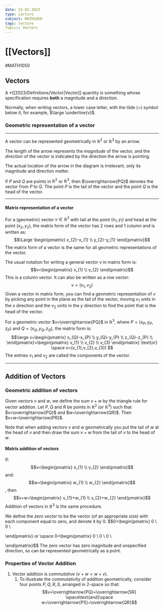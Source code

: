 ```yaml
---
date: 22-02-2023
type: Lecture
subject: MATH1050
tags: lecture
Topic:: Vectors
---
```

# [[Vectors]]
#MATH1050  

## Vectors

A *[[2023/Definitions/Vector|Vector]] quantity is something whose specification requires **both** a magnitude and a direction.

Normally, when writing vectors, a lower case letter, with the tilde (~) symbol below it, for example, $\large \underline{v}$. 

### Geometric representation of a vector
---
A vector can be represented geometrically in $\mathbb{R}^2$ or $\mathbb{R}^3$ by an arrow.

The length of the arrow represents the *magnitude* of the vector, and the *direction* of the vector is indicated by the direction the arrow is pointing.

The actual location of the arrow in the diagram is irrelevant, only its magnitude and direction matter.

If $P$ and $Q$ are points in $\mathbb{R}^2$ or $\mathbb{R}^3$, then $\overrightarrow{PQ}$ denotes the vector from $P$ to $Q$. The point $P$ is the tail of the vector and the point $Q$ is the head of the vector. 

--- 
#### Matrix representation of a vector

For a (geometric) vector $v \in \mathbb{R}^2$ with tail at the point $(x_{1},y_{1})$ and head at the point $(x_{2},y_{2})$, the matrix form of the vector has 2 rows and 1 column and is written as:
$$\Large \begin{pmatrix}
x_{2}-x_{1} \\
y_{2}-y_{1}
\end{pmatrix}$$
The matrix form of a vector is the same for all geometric representations of the vector.

The usual notation for writing a general vector $v$ in matrix form is:
$$v=\begin{pmatrix}
v_{1} \\
v_{2}
\end{pmatrix}$$
This is a column vector.
It can also be written as a row vector:
$$v=(v_{1},v_{2})$$
Given a vector in matrix form, you can find a geometric representation of $v$ by picking any point in the plane as the tail of the vector, moving $v_{1}$ units in the $x$ direction and the $v_{2}$ units in the $y$ direction to find the point that is the head of the vector.

For a geometric vector $v=\overrightarrow{PQ}$ in $\mathbb{R}^3$, where $P = (x_{P},y_{P},z_{P})$ and $Q=(x_{Q},y_{Q},z_{Q})$, the matrix form is:
$$\large v=\begin{pmatrix}
x_{Q}-x_{P} \\
y_{Q}-y_{P} \\
z_{Q}-z_{P} \\
\end{pmatrix}=\begin{pmatrix}
v_{1} \\
v_{2} \\
v_{3}
\end{pmatrix} \text{or} \space v=(v_{1},v_{2},v_{3}) 
$$
The entries $v_{1}$ and $v_{2}$ are called the components of the vector.

---
## Addition of Vectors
### Geometric addition of vectors
Given vectors $v$ and $w$, we define the sum $v+w$ by the triangle rule for vector addition.
 Let $P,Q$ and $R$ be points in $\mathbb{R}^{2}$ (or $\mathbb{R}^3$) such that $v=\overrightarrow{PQ}$ and $w=\overrightarrow{QR}$. Then $v+w=\overrightarrow{PR}$. 

Note that when adding vectors $v$ and $w$ geometrically you put the tail of $w$ at the head of $v$ and then draw the sum $v+w$ from the tail of $v$ to the head of $w$.

#### Matrix addition of vectors
If:
$$v=\begin{pmatrix}
v_{1} \\
v_{2}
\end{pmatrix}$$
and:
$$w=\begin{pmatrix}
w_{1} \\
w_{2}
\end{pmatrix}$$
, then 
$$v+w=\begin{pmatrix}
v_{1}+w_{1} \\
v_{2}+w_{2}
\end{pmatrix}$$
Addition of vectors in $\mathbb{R}^{3}$ is the same procedure.

We define the *zero vector* to be the vector (of an appropriate size) with each component equal to zero, and denote it by 0.
$$0=\begin{pmatrix}
0 \\
0 \\

\end{pmatrix} or \space 0=\begin{pmatrix}
0 \\
0 \\
0 \\

\end{pmatrix}$$
The zero vector has zero magnitude and unspecified direction, so can be represented geometrically as a point.

### Properties of Vector Addition
1. Vector addition is *commutative* ($v+w=w+v$).
	1. To illustrate the commutativity of addition geometrically, consider four points $P,Q,R,S$, arranged in 2-space so that:
$$v=\overrightarrow{PQ}=\overrightarrow{SR} \space\text{and}\space w=\overrightarrow{PS}=\overrightarrow{QR}$$
